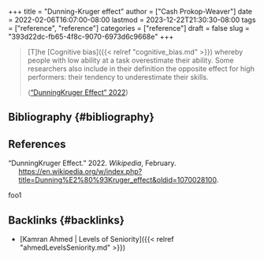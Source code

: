 +++
title = "Dunning-Kruger effect"
author = ["Cash Prokop-Weaver"]
date = 2022-02-06T16:07:00-08:00
lastmod = 2023-12-22T21:30:30-08:00
tags = ["reference", "reference"]
categories = ["reference"]
draft = false
slug = "393d22dc-fb65-4f8c-9070-6973d6c9668e"
+++

> [T]he [Cognitive bias]({{< relref "cognitive_bias.md" >}}) whereby people with low ability at a task overestimate their ability. Some researchers also include in their definition the opposite effect for high performers: their tendency to underestimate their skills.
>
> (<a href="#citeproc_bib_item_1">“DunningKruger Effect” 2022</a>)


## Bibliography {#bibliography}

## References

<style>.csl-entry{text-indent: -1.5em; margin-left: 1.5em;}</style><div class="csl-bib-body">
  <div class="csl-entry"><a id="citeproc_bib_item_1"></a>“DunningKruger Effect.” 2022. <i>Wikipedia</i>, February. <a href="https://en.wikipedia.org/w/index.php?title=Dunning%E2%80%93Kruger_effect&oldid=1070028100">https://en.wikipedia.org/w/index.php?title=Dunning%E2%80%93Kruger_effect&#38;oldid=1070028100</a>.</div>
</div>

foo1


## Backlinks {#backlinks}

-   [Kamran Ahmed | Levels of Seniority]({{< relref "ahmedLevelsSeniority.md" >}})
